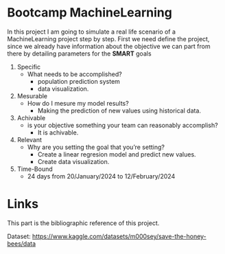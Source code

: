# Bootcamp MachineLearning
In this project I am going to simulate a real life scenario of a MachineLearning project step by step.
First we need define the project, since we already have information about the objective we can part from there by detailing parameters for the **SMART** goals

1. Specific
    - What needs to be accomplished?
        - population prediction system
        - data visualization. 
2. Mesurable
    - How do I mesure my model results?
        - Making the prediction of new values using historical data.
3. Achivable
    - is your objective something your team can reasonably accomplish?
        - It is achivable.
4. Relevant
    - Why are you setting the goal that you’re setting?
        - Create a linear regresion model and predict new values.
        - Create data visualization.
5. Time-Bound
    - 24 days from 20/January/2024 to 12/February/2024


# Links
This part is the bibliographic reference of this project.

Dataset:
    https://www.kaggle.com/datasets/m000sey/save-the-honey-bees/data

